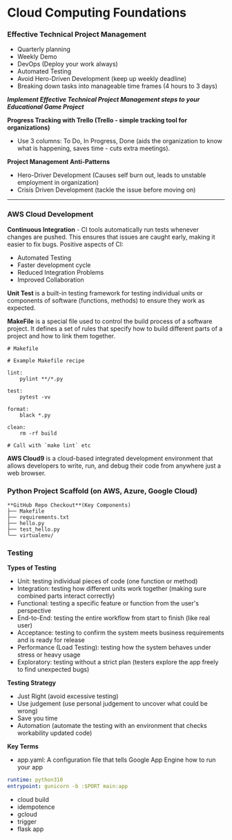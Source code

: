 # Cloud Computing Foundations


### Effective Technical Project Management
- Quarterly planning 
- Weekly Demo
- DevOps (Deploy your work always)
- Automated Testing
- Avoid Hero-Driven Development (keep up weekly deadline)
- Breaking down tasks into manageable time frames (4 hours to 3 days)

***Implement Effective Technical Project Management steps to your Educational Game Project***

**Progress Tracking with Trello (Trello - simple tracking tool for organizations)**
- Use 3 columns: To Do, In Progress, Done (aids the organization to know what is happening, saves time - cuts extra meetings). 

**Project Management Anti-Patterns**
- Hero-Driver Development (Causes self burn out, leads to unstable employment in organization)
- Crisis Driven Development (tackle the issue before moving on)

----

### AWS Cloud Development

**Continuous Integration** - CI tools automatically run tests whenever changes are pushed. This ensures that issues are caught early, making it easier to fix bugs.
Positive aspects of CI:
- Automated Testing
- Faster development cycle
- Reduced Integration Problems
- Improved Collaboration

**Unit Test** is a built-in testing framework for testing individual units or components of software (functions, methods) to ensure they work as expected.

**MakeFile** is a special file used to control the build process of a software project. It defines a set of rules that specify how to build different parts of a project and how to link them together.
```
# Makefile  

# Example Makefile recipe

lint:
	pylint **/*.py

test:  
	pytest -vv 
	
format:
	black *.py
	
clean:
	rm -rf build
	
# Call with `make lint` etc
```


**AWS Cloud9** is a cloud-based integrated development environment that allows developers to write, run, and debug their code from anywhere just a web browser.



### Python Project Scaffold (on AWS, Azure, Google Cloud)
```
**GitHub Repo Checkout**(Key Components)
├── Makefile
├── requirements.txt
├── hello.py
├── test_hello.py
└── virtualenv/
```

### Testing
**Types of Testing**
- Unit: testing individual pieces of code (one function or method)
- Integration: testing how different units work together (making sure combined parts interact correctly)
- Functional: testing a specific feature or function from the user's perspective
- End-to-End: testing the entire workflow from start to finish (like real user)
- Acceptance: testing to confirm the system meets business requirements and is ready for release
- Performance (Load Testing): testing how the system behaves under stress or heavy usage
- Exploratory: testing without a strict plan (testers explore the app freely to find unexpected bugs)

**Testing Strategy**
- Just Right (avoid excessive testing)
- Use judgement (use personal judgement to uncover what could be wrong)
- Save you time
- Automation (automate the testing with an environment that checks workability updated code)

**Key Terms**
- app.yaml: A configuration file that tells Google App Engine how to run your app
```yaml
runtime: python310
entrypoint: gunicorn -b :$PORT main:app
```
- cloud build
- idempotence
- gcloud
- trigger
- flask app
